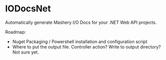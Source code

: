 IODocsNet
=========

Automatically generate Mashery I/O Docs for your .NET Web API projects.

Roadmap:
* Nuget Packaging / Powershell installation and configuration script
* Where to put the output file. Controller action? Write to output directory? Not sure yet.
